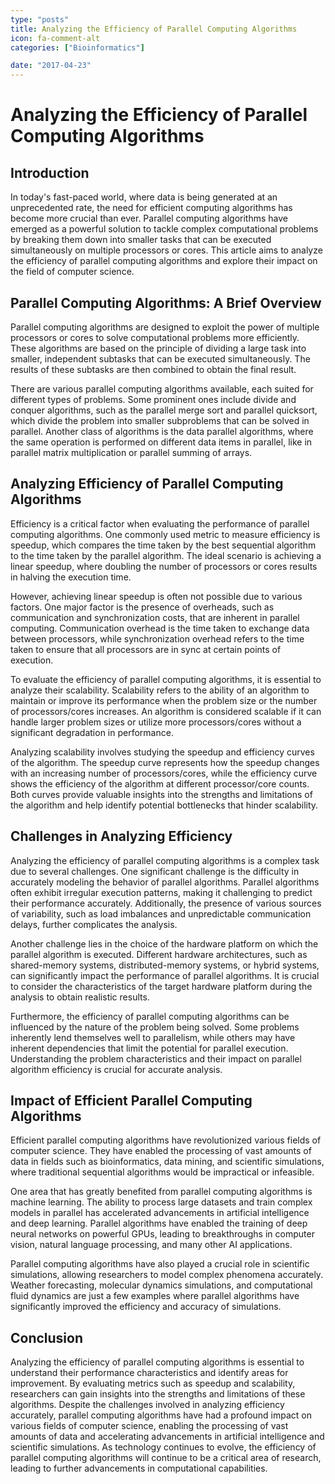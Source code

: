 ```yaml
---
type: "posts"
title: Analyzing the Efficiency of Parallel Computing Algorithms
icon: fa-comment-alt
categories: ["Bioinformatics"]

date: "2017-04-23"
---
```




# Analyzing the Efficiency of Parallel Computing Algorithms

## Introduction

In today's fast-paced world, where data is being generated at an unprecedented rate, the need for efficient computing algorithms has become more crucial than ever. Parallel computing algorithms have emerged as a powerful solution to tackle complex computational problems by breaking them down into smaller tasks that can be executed simultaneously on multiple processors or cores. This article aims to analyze the efficiency of parallel computing algorithms and explore their impact on the field of computer science.

## Parallel Computing Algorithms: A Brief Overview

Parallel computing algorithms are designed to exploit the power of multiple processors or cores to solve computational problems more efficiently. These algorithms are based on the principle of dividing a large task into smaller, independent subtasks that can be executed simultaneously. The results of these subtasks are then combined to obtain the final result.

There are various parallel computing algorithms available, each suited for different types of problems. Some prominent ones include divide and conquer algorithms, such as the parallel merge sort and parallel quicksort, which divide the problem into smaller subproblems that can be solved in parallel. Another class of algorithms is the data parallel algorithms, where the same operation is performed on different data items in parallel, like in parallel matrix multiplication or parallel summing of arrays.

## Analyzing Efficiency of Parallel Computing Algorithms

Efficiency is a critical factor when evaluating the performance of parallel computing algorithms. One commonly used metric to measure efficiency is speedup, which compares the time taken by the best sequential algorithm to the time taken by the parallel algorithm. The ideal scenario is achieving a linear speedup, where doubling the number of processors or cores results in halving the execution time.

However, achieving linear speedup is often not possible due to various factors. One major factor is the presence of overheads, such as communication and synchronization costs, that are inherent in parallel computing. Communication overhead is the time taken to exchange data between processors, while synchronization overhead refers to the time taken to ensure that all processors are in sync at certain points of execution.

To evaluate the efficiency of parallel computing algorithms, it is essential to analyze their scalability. Scalability refers to the ability of an algorithm to maintain or improve its performance when the problem size or the number of processors/cores increases. An algorithm is considered scalable if it can handle larger problem sizes or utilize more processors/cores without a significant degradation in performance.

Analyzing scalability involves studying the speedup and efficiency curves of the algorithm. The speedup curve represents how the speedup changes with an increasing number of processors/cores, while the efficiency curve shows the efficiency of the algorithm at different processor/core counts. Both curves provide valuable insights into the strengths and limitations of the algorithm and help identify potential bottlenecks that hinder scalability.

## Challenges in Analyzing Efficiency

Analyzing the efficiency of parallel computing algorithms is a complex task due to several challenges. One significant challenge is the difficulty in accurately modeling the behavior of parallel algorithms. Parallel algorithms often exhibit irregular execution patterns, making it challenging to predict their performance accurately. Additionally, the presence of various sources of variability, such as load imbalances and unpredictable communication delays, further complicates the analysis.

Another challenge lies in the choice of the hardware platform on which the parallel algorithm is executed. Different hardware architectures, such as shared-memory systems, distributed-memory systems, or hybrid systems, can significantly impact the performance of parallel algorithms. It is crucial to consider the characteristics of the target hardware platform during the analysis to obtain realistic results.

Furthermore, the efficiency of parallel computing algorithms can be influenced by the nature of the problem being solved. Some problems inherently lend themselves well to parallelism, while others may have inherent dependencies that limit the potential for parallel execution. Understanding the problem characteristics and their impact on parallel algorithm efficiency is crucial for accurate analysis.

## Impact of Efficient Parallel Computing Algorithms

Efficient parallel computing algorithms have revolutionized various fields of computer science. They have enabled the processing of vast amounts of data in fields such as bioinformatics, data mining, and scientific simulations, where traditional sequential algorithms would be impractical or infeasible.

One area that has greatly benefited from parallel computing algorithms is machine learning. The ability to process large datasets and train complex models in parallel has accelerated advancements in artificial intelligence and deep learning. Parallel algorithms have enabled the training of deep neural networks on powerful GPUs, leading to breakthroughs in computer vision, natural language processing, and many other AI applications.

Parallel computing algorithms have also played a crucial role in scientific simulations, allowing researchers to model complex phenomena accurately. Weather forecasting, molecular dynamics simulations, and computational fluid dynamics are just a few examples where parallel algorithms have significantly improved the efficiency and accuracy of simulations.

## Conclusion

Analyzing the efficiency of parallel computing algorithms is essential to understand their performance characteristics and identify areas for improvement. By evaluating metrics such as speedup and scalability, researchers can gain insights into the strengths and limitations of these algorithms. Despite the challenges involved in analyzing efficiency accurately, parallel computing algorithms have had a profound impact on various fields of computer science, enabling the processing of vast amounts of data and accelerating advancements in artificial intelligence and scientific simulations. As technology continues to evolve, the efficiency of parallel computing algorithms will continue to be a critical area of research, leading to further advancements in computational capabilities.